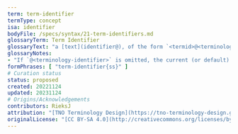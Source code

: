 ```yaml
---
term: term-identifier
termType: concept
isa: identifier
bodyFile: /specs/syntax/21-term-identifiers.md
glossaryTerm: Term Identifier
glossaryText: "a [text](identifier@), of the form `<termid>@<terminology-identifier>`, that is used for [identifying](@) a [semantic unit](@) within a designated [terminology](@)."
glossaryNotes:
- "If `@<terminology-identifier>` is omitted, the current (or default) [terminology](@) is assumed."
formPhrases: [ "term-identifier{ss}" ]
# Curation status
status: proposed
created: 20221124
updated: 20231124
# Origins/Acknowledgements
contributors: RieksJ
attribution: "[TNO Terminology Design](https://tno-terminology-design.github.io/tev2-specifications/docs)"
originalLicense: "[CC BY-SA 4.0](http://creativecommons.org/licenses/by-sa/4.0/?ref=chooser-v1)"
---
```

